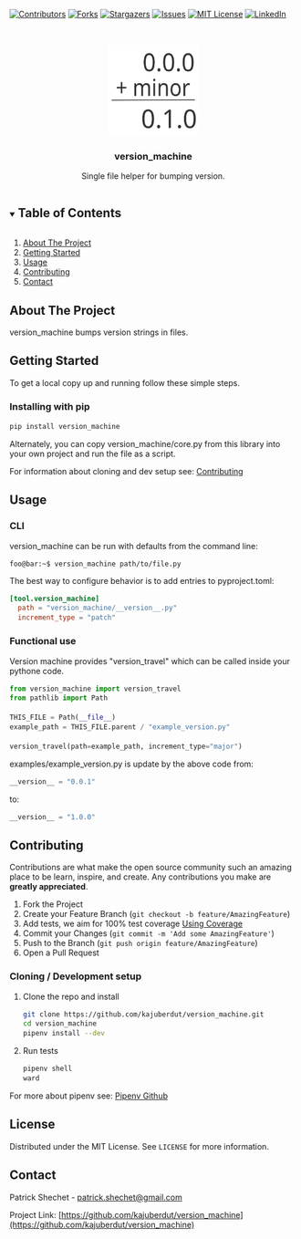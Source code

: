 <!--
*** Thanks for checking out the Best-README-Template. If you have a suggestion
*** that would make this better, please fork the repo and create a pull request
*** or simply open an issue with the tag "enhancement".
*** Thanks again! Now go create something AMAZING! :D
***
***
***
*** To avoid retyping too much info. Do a search and replace for the following:
*** kajuberdut, version_machine, twitter_handle, patrick.shechet@gmail.com, version_machine, String functions in pure Python
-->



<!-- PROJECT SHIELDS -->
<!--
*** I'm using markdown "reference style" links for readability.
*** Reference links are enclosed in brackets [ ] instead of parentheses ( ).
*** See the bottom of this document for the declaration of the reference variables
*** for contributors-url, forks-url, etc. This is an optional, concise syntax you may use.
*** https://www.markdownguide.org/basic-syntax/#reference-style-links
-->
[![Contributors][contributors-shield]][contributors-url]
[![Forks][forks-shield]][forks-url]
[![Stargazers][stars-shield]][stars-url]
[![Issues][issues-shield]][issues-url]
[![MIT License][license-shield]][license-url]
[![LinkedIn][linkedin-shield]][linkedin-url]



<!-- PROJECT LOGO -->
<br />
<p align="center">
  <a href="https://github.com/kajuberdut/version_machine">
    <img src="https://raw.githubusercontent.com/kajuberdut/version_machine/main/images/icon.svg" alt="icon" width="160" height="160">
  </a>

  <h3 align="center">version_machine</h3>

  <p align="center">
    Single file helper for bumping version. 
  </p>
</p>



<!-- TABLE OF CONTENTS -->
<details open="open">
  <summary><h2 style="display: inline-block">Table of Contents</h2></summary>
  <ol>
    <li>
      <a href="#about-the-project">About The Project</a>
    </li>
    <li>
      <a href="#getting-started">Getting Started</a>
    </li>
    <li><a href="#usage">Usage</a>
    </li>
    <li><a href="#contributing">Contributing</a></li>
    <!-- <li><a href="#license">License</a></li> -->
    <li><a href="#contact">Contact</a></li>
  </ol>
</details>



<!-- ABOUT THE PROJECT -->
## About The Project

version_machine bumps version strings in files.


<!-- GETTING STARTED -->
## Getting Started

To get a local copy up and running follow these simple steps.

### Installing with pip

  ```sh
  pip install version_machine
  ```

  Alternately, you can copy version_machine/core.py from this library into your own project and run the file as a script.

For information about cloning and dev setup see: [Contributing](#Contributing)


<!-- USAGE EXAMPLES -->
## Usage

### CLI
version_machine can be run with defaults from the command line:

```console
foo@bar:~$ version_machine path/to/file.py
```

The best way to configure behavior is to add entries to pyproject.toml:

```toml
[tool.version_machine]
  path = "version_machine/__version__.py"
  increment_type = "patch"
```

### Functional use
Version machine provides "version_travel" which can be called inside your pythone code.


```python
from version_machine import version_travel
from pathlib import Path

THIS_FILE = Path(__file__)
example_path = THIS_FILE.parent / "example_version.py" 

version_travel(path=example_path, increment_type="major")
```

examples/example_version.py is update by the above code from:

```python
__version__ = "0.0.1"
```

to:

```python
__version__ = "1.0.0"
```

<!-- CONTRIBUTING -->
## Contributing

Contributions are what make the open source community such an amazing place to be learn, inspire, and create. Any contributions you make are **greatly appreciated**.

1. Fork the Project
2. Create your Feature Branch (`git checkout -b feature/AmazingFeature`)
3. Add tests, we aim for 100% test coverage [Using Coverage](https://coverage.readthedocs.io/en/coverage-5.3.1/#using-coverage-py)
4. Commit your Changes (`git commit -m 'Add some AmazingFeature'`)
5. Push to the Branch (`git push origin feature/AmazingFeature`)
6. Open a Pull Request

### Cloning / Development setup
1. Clone the repo and install
    ```sh
    git clone https://github.com/kajuberdut/version_machine.git
    cd version_machine
    pipenv install --dev
    ```
2. Run tests
    ```sh
    pipenv shell
    ward
    ```
  For more about pipenv see: [Pipenv Github](https://github.com/pypa/pipenv)



<!-- LICENSE -->
## License

Distributed under the MIT License. See `LICENSE` for more information.


<!-- CONTACT -->
## Contact

Patrick Shechet - patrick.shechet@gmail.com

Project Link: [https://github.com/kajuberdut/version_machine](https://github.com/kajuberdut/version_machine)




<!-- MARKDOWN LINKS & IMAGES -->
<!-- https://www.markdownguide.org/basic-syntax/#reference-style-links -->
[contributors-shield]: https://img.shields.io/github/contributors/kajuberdut/version_machine.svg?style=for-the-badge
[contributors-url]: https://github.com/kajuberdut/version_machine/graphs/contributors
[forks-shield]: https://img.shields.io/github/forks/kajuberdut/version_machine.svg?style=for-the-badge
[forks-url]: https://github.com/kajuberdut/version_machine/network/members
[stars-shield]: https://img.shields.io/github/stars/kajuberdut/version_machine.svg?style=for-the-badge
[stars-url]: https://github.com/kajuberdut/version_machine/stargazers
[issues-shield]: https://img.shields.io/github/issues/kajuberdut/version_machine.svg?style=for-the-badge
[issues-url]: https://github.com/kajuberdut/version_machine/issues
[license-shield]: https://img.shields.io/badge/License-MIT-orange.svg?style=for-the-badge
[license-url]: https://github.com/kajuberdut/version_machine/blob/main/LICENSE
[linkedin-shield]: https://img.shields.io/badge/-LinkedIn-black.svg?style=for-the-badge&logo=linkedin&colorB=555
[linkedin-url]: https://www.linkedin.com/in/patrick-shechet
